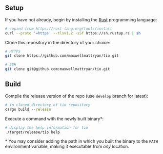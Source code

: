 ## Setup
If you have not already, begin by installing the [Rust](https://rust-lang.org) programming language:
```bash
# copied from https://rust-lang.org/tools/install
curl --proto '=https' --tlsv1.2 -sSf https://sh.rustup.rs | sh
```

Clone this repository in the directory of your choice:
```bash
# HTTPS
git clone https://github.com/maxwellmattryan/tio.git

# SSH
git clone git@github.com:maxwellmattryan/tio.git
```

## Build
Compile the release version of the repo (use `develop` branch for latest):
```bash
# in cloned directory of tio repository
cargo build --release
```

Execute a command with the newly built binary*:
```bash
# display the help information for tio
./target/release/tio help
```

\* You may consider adding the path in which you built the binary to the `PATH` environment variable, making it executable from _any_ location.
